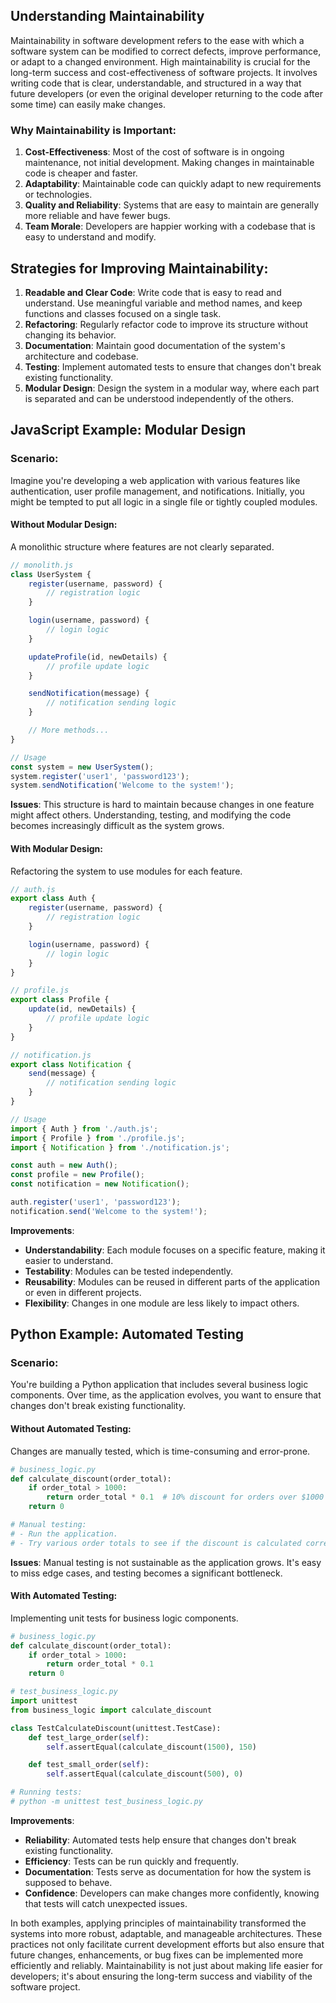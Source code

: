 ## Understanding Maintainability

Maintainability in software development refers to the ease with which a software system can be modified to correct defects, improve performance, or adapt to a changed environment. High maintainability is crucial for the long-term success and cost-effectiveness of software projects. It involves writing code that is clear, understandable, and structured in a way that future developers (or even the original developer returning to the code after some time) can easily make changes.

### Why Maintainability is Important:

1. **Cost-Effectiveness**: Most of the cost of software is in ongoing maintenance, not initial development. Making changes in maintainable code is cheaper and faster.
2. **Adaptability**: Maintainable code can quickly adapt to new requirements or technologies.
3. **Quality and Reliability**: Systems that are easy to maintain are generally more reliable and have fewer bugs.
4. **Team Morale**: Developers are happier working with a codebase that is easy to understand and modify.

## Strategies for Improving Maintainability:

1. **Readable and Clear Code**: Write code that is easy to read and understand. Use meaningful variable and method names, and keep functions and classes focused on a single task.
2. **Refactoring**: Regularly refactor code to improve its structure without changing its behavior.
3. **Documentation**: Maintain good documentation of the system's architecture and codebase.
4. **Testing**: Implement automated tests to ensure that changes don't break existing functionality.
5. **Modular Design**: Design the system in a modular way, where each part is separated and can be understood independently of the others.

## JavaScript Example: Modular Design

### Scenario:

Imagine you're developing a web application with various features like authentication, user profile management, and notifications. Initially, you might be tempted to put all logic in a single file or tightly coupled modules.

#### Without Modular Design:

A monolithic structure where features are not clearly separated.

```javascript
// monolith.js
class UserSystem {
    register(username, password) {
        // registration logic
    }

    login(username, password) {
        // login logic
    }

    updateProfile(id, newDetails) {
        // profile update logic
    }

    sendNotification(message) {
        // notification sending logic
    }

    // More methods...
}

// Usage
const system = new UserSystem();
system.register('user1', 'password123');
system.sendNotification('Welcome to the system!');
```

**Issues**: This structure is hard to maintain because changes in one feature might affect others. Understanding, testing, and modifying the code becomes increasingly difficult as the system grows.

#### With Modular Design:

Refactoring the system to use modules for each feature.

```javascript
// auth.js
export class Auth {
    register(username, password) {
        // registration logic
    }

    login(username, password) {
        // login logic
    }
}

// profile.js
export class Profile {
    update(id, newDetails) {
        // profile update logic
    }
}

// notification.js
export class Notification {
    send(message) {
        // notification sending logic
    }
}

// Usage
import { Auth } from './auth.js';
import { Profile } from './profile.js';
import { Notification } from './notification.js';

const auth = new Auth();
const profile = new Profile();
const notification = new Notification();

auth.register('user1', 'password123');
notification.send('Welcome to the system!');
```

**Improvements**:
- **Understandability**: Each module focuses on a specific feature, making it easier to understand.
- **Testability**: Modules can be tested independently.
- **Reusability**: Modules can be reused in different parts of the application or even in different projects.
- **Flexibility**: Changes in one module are less likely to impact others.

## Python Example: Automated Testing

### Scenario:

You're building a Python application that includes several business logic components. Over time, as the application evolves, you want to ensure that changes don't break existing functionality.

#### Without Automated Testing:

Changes are manually tested, which is time-consuming and error-prone.

```python
# business_logic.py
def calculate_discount(order_total):
    if order_total > 1000:
        return order_total * 0.1  # 10% discount for orders over $1000
    return 0

# Manual testing:
# - Run the application.
# - Try various order totals to see if the discount is calculated correctly.
```

**Issues**: Manual testing is not sustainable as the application grows. It's easy to miss edge cases, and testing becomes a significant bottleneck.

#### With Automated Testing:

Implementing unit tests for business logic components.

```python
# business_logic.py
def calculate_discount(order_total):
    if order_total > 1000:
        return order_total * 0.1
    return 0

# test_business_logic.py
import unittest
from business_logic import calculate_discount

class TestCalculateDiscount(unittest.TestCase):
    def test_large_order(self):
        self.assertEqual(calculate_discount(1500), 150)

    def test_small_order(self):
        self.assertEqual(calculate_discount(500), 0)

# Running tests:
# python -m unittest test_business_logic.py
```

**Improvements**:
- **Reliability**: Automated tests help ensure that changes don't break existing functionality.
- **Efficiency**: Tests can be run quickly and frequently.
- **Documentation**: Tests serve as documentation for how the system is supposed to behave.
- **Confidence**: Developers can make changes more confidently, knowing that tests will catch unexpected issues.

In both examples, applying principles of maintainability transformed the systems into more robust, adaptable, and manageable architectures. These practices not only facilitate current development efforts but also ensure that future changes, enhancements, or bug fixes can be implemented more efficiently and reliably. Maintainability is not just about making life easier for developers; it's about ensuring the long-term success and viability of the software project.